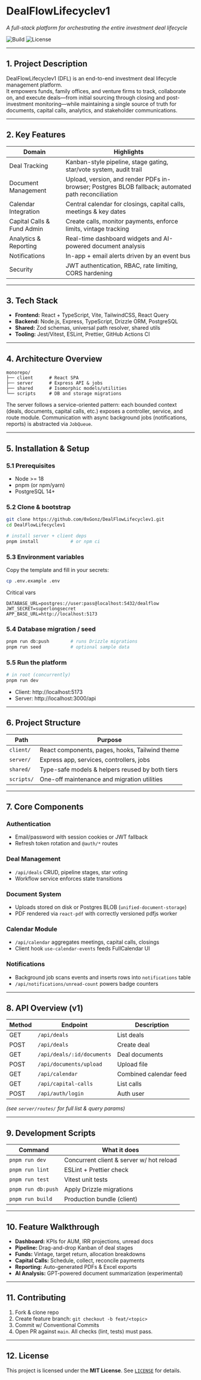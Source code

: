 # DealFlowLifecyclev1  
*A full-stack platform for orchestrating the entire investment deal lifecycle*

![Build](https://img.shields.io/badge/build-passing-brightgreen) ![License](https://img.shields.io/badge/license-MIT-blue)

---

## 1. Project Description
DealFlowLifecyclev1 (DFL) is an end-to-end investment deal lifecycle management platform.  
It empowers funds, family offices, and venture firms to track, collaborate on, and execute deals—from initial sourcing through closing and post-investment monitoring—while maintaining a single source of truth for documents, capital calls, analytics, and stakeholder communications.

---

## 2. Key Features
| Domain | Highlights |
|--------|------------|
| Deal Tracking | Kanban-style pipeline, stage gating, star/vote system, audit trail |
| Document Management | Upload, version, and render PDFs in-browser; Postgres BLOB fallback; automated path reconciliation |
| Calendar Integration | Central calendar for closings, capital calls, meetings & key dates |
| Capital Calls & Fund Admin | Create calls, monitor payments, enforce limits, vintage tracking |
| Analytics & Reporting | Real-time dashboard widgets and AI-powered document analysis |
| Notifications | In-app + email alerts driven by an event bus |
| Security | JWT authentication, RBAC, rate limiting, CORS hardening |

---

## 3. Tech Stack
- **Frontend:** React + TypeScript, Vite, TailwindCSS, React Query  
- **Backend:** Node.js, Express, TypeScript, Drizzle ORM, PostgreSQL  
- **Shared:** Zod schemas, universal path resolver, shared utils  
- **Tooling:** Jest/Vitest, ESLint, Prettier, GitHub Actions CI  

---

## 4. Architecture Overview
```
monorepo/
├── client      # React SPA
├── server      # Express API & jobs
├── shared      # Isomorphic models/utilities
└── scripts     # DB and storage migrations
```
The server follows a service-oriented pattern: each bounded context (deals, documents, capital calls, etc.) exposes a controller, service, and route module. Communication with async background jobs (notifications, reports) is abstracted via `JobQueue`.  

---

## 5. Installation & Setup

### 5.1 Prerequisites
- Node >= 18  
- pnpm (or npm/yarn)  
- PostgreSQL 14+  

### 5.2 Clone & bootstrap
```bash
git clone https://github.com/0xGonz/DealFlowLifecyclev1.git
cd DealFlowLifecyclev1

# install server + client deps
pnpm install            # or npm ci
```

### 5.3 Environment variables
Copy the template and fill in your secrets:
```bash
cp .env.example .env
```
Critical vars  
```
DATABASE_URL=postgres://user:pass@localhost:5432/dealflow
JWT_SECRET=superlongsecret
APP_BASE_URL=http://localhost:5173
```

### 5.4 Database migration / seed
```bash
pnpm run db:push        # runs Drizzle migrations
pnpm run seed           # optional sample data
```

### 5.5 Run the platform
```bash
# in root (concurrently)
pnpm run dev
```
- Client: http://localhost:5173  
- Server: http://localhost:3000/api  

---

## 6. Project Structure
| Path | Purpose |
|------|---------|
| `client/` | React components, pages, hooks, Tailwind theme |
| `server/` | Express app, services, controllers, jobs |
| `shared/` | Type-safe models & helpers reused by both tiers |
| `scripts/` | One-off maintenance and migration utilities |

---

## 7. Core Components

### Authentication
- Email/password with session cookies or JWT fallback  
- Refresh token rotation and `@auth/*` routes  

### Deal Management
- `/api/deals` CRUD, pipeline stages, star voting  
- Workflow service enforces state transitions

### Document System
- Uploads stored on disk or Postgres BLOB (`unified-document-storage`)  
- PDF rendered via `react-pdf` with correctly versioned pdfjs worker

### Calendar Module
- `/api/calendar` aggregates meetings, capital calls, closings  
- Client hook `use-calendar-events` feeds FullCalendar UI

### Notifications
- Background job scans events and inserts rows into `notifications` table  
- `/api/notifications/unread-count` powers badge counters

---

## 8. API Overview (v1)

| Method | Endpoint | Description |
|--------|----------|-------------|
| GET    | `/api/deals` | List deals |
| POST   | `/api/deals` | Create deal |
| GET    | `/api/deals/:id/documents` | Deal documents |
| POST   | `/api/documents/upload` | Upload file |
| GET    | `/api/calendar` | Combined calendar feed |
| GET    | `/api/capital-calls` | List calls |
| POST   | `/api/auth/login` | Auth user |
*(see `server/routes/` for full list & query params)*

---

## 9. Development Scripts
| Command | What it does |
|---------|--------------|
| `pnpm run dev` | Concurrent client & server w/ hot reload |
| `pnpm run lint` | ESLint + Prettier check |
| `pnpm run test` | Vitest unit tests |
| `pnpm run db:push` | Apply Drizzle migrations |
| `pnpm run build` | Production bundle (client) |

---

## 10. Feature Walkthrough
- **Dashboard:** KPIs for AUM, IRR projections, unread docs  
- **Pipeline:** Drag-and-drop Kanban of deal stages  
- **Funds:** Vintage, target return, allocation breakdowns  
- **Capital Calls:** Schedule, collect, reconcile payments  
- **Reporting:** Auto-generated PDFs & Excel exports  
- **AI Analysis:** GPT-powered document summarization (experimental)  

---

## 11. Contributing
1. Fork & clone repo  
2. Create feature branch: `git checkout -b feat/<topic>`  
3. Commit w/ Conventional Commits  
4. Open PR against `main`. All checks (lint, tests) must pass.

---

## 12. License
This project is licensed under the **MIT License**. See [`LICENSE`](LICENSE) for details.
